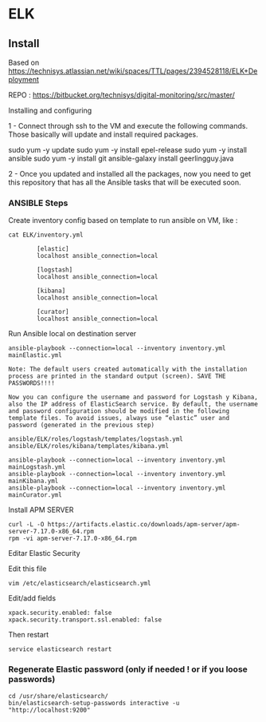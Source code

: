 # ELK 
## Install

Based on https://technisys.atlassian.net/wiki/spaces/TTL/pages/2394528118/ELK+Deployment
    
REPO :  https://bitbucket.org/technisys/digital-monitoring/src/master/

Installing and configuring 

1 - Connect through ssh to the VM and execute the following commands. Those basically will update and install required packages.

sudo yum -y update
sudo yum -y install epel-release
sudo yum -y install ansible
sudo yum -y install git
ansible-galaxy install geerlingguy.java

2 - Once you updated and installed all the packages, now you need to get this repository that has all the Ansible tasks that will be executed soon.


### ANSIBLE Steps


Create inventory config based on template to run ansible on VM, like :

```
cat ELK/inventory.yml 

        [elastic]
        localhost ansible_connection=local 

        [logstash]
        localhost ansible_connection=local

        [kibana]
        localhost ansible_connection=local

        [curator]
        localhost ansible_connection=local
```

Run Ansible local on destination server

```
ansible-playbook --connection=local --inventory inventory.yml  mainElastic.yml

Note: The default users created automatically with the installation process are printed in the standard output (screen). SAVE THE PASSWORDS!!!!

Now you can configure the username and password for Logstash y Kibana, also the IP address of ElasticSearch service. By default, the username and password configuration should be modified in the following template files. To avoid issues, always use “elastic” user and password (generated in the previous step)

ansible/ELK/roles/logstash/templates/logstash.yml
ansible/ELK/roles/kibana/templates/kibana.yml

ansible-playbook --connection=local --inventory inventory.yml  mainLogstash.yml
ansible-playbook --connection=local --inventory inventory.yml  mainKibana.yml
ansible-playbook --connection=local --inventory inventory.yml  mainCurator.yml

```

Install APM SERVER

```
curl -L -O https://artifacts.elastic.co/downloads/apm-server/apm-server-7.17.0-x86_64.rpm
rpm -vi apm-server-7.17.0-x86_64.rpm
```

Editar Elastic Security

Edit this file

```
vim /etc/elasticsearch/elasticsearch.yml
```

Edit/add fields

```
xpack.security.enabled: false
xpack.security.transport.ssl.enabled: false
```

Then restart
```
service elasticsearch restart
```

### Regenerate Elastic password (only if needed ! or if you loose passwords)

```
cd /usr/share/elasticsearch/
bin/elasticsearch-setup-passwords interactive -u "http://localhost:9200"
```

